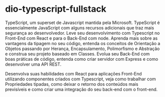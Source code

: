 # dio-typescript-fullstack

TypeScript, um superset de Javascript mantida pela Microsoft. TypeScript é essencialmente JavaScript com alguns recursos adicionais que traz mais segurança ao desenvolvedor. Leve seu desenvolvimento com Typescript no Front-End com React e para o Back-End com node. Aprenda mais sobre as vantagens da tipagem no seu código, entenda os conceitos de Orientação a Objetos passando por Herança, Encapsulamento, Polimorfismo e Abstração e construa seu projeto baseado em Classes. Evolua seu Back-End com boas práticas de código, entenda como criar servidor com Express e como desenvolver uma API REST.

Desenvolva suas habilidades com React para aplicações Front-End utilizando componentes criados com Typescript, veja como trabalhar com Propriedades tipadas, como deixar o retorno dos conteúdos mais previsíveis e como criar uma integração do seu back-end com o front-end.
